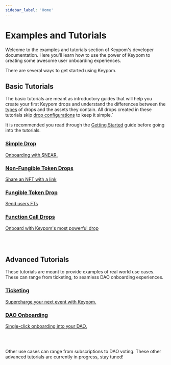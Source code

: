 ```yaml
---
sidebar_label: 'Home'
---
```

# Examples and Tutorials
Welcome to the examples and tutorials section of Keypom's developer documentation. Here you'll learn how to use the power of Keypom to creating some awesome user onboarding experiences.

There are several ways to get started using Keypom.  

## Basic Tutorials

The basic tutorials are meant as introductory guides that will help you create your first Keypom drops and understand the differences between the [types](/Concepts/KeypomProtocol/GithubReadme/TypesOfDrops/introduction.md) of drops and the assets they contain. All drops created in these tutorials skip [drop configurations](../Concepts/KeypomProtocol/GithubReadme/TypesOfDrops/customization-homepage.md) to keep it simple.`


It is recommended you read through the [Getting Started](Basics/getting-started.md) guide before going into the tutorials.

<div class="container">
  <div class="row">
    <div class="col">
      <a href="Basics/simple-drops">
        <div class="card h-100 card-body">
          <div class="card__body">
            <h3 class="small-bottom-padding">Simple Drop</h3>
            <p class="neutraltext">Onboarding with $NEAR.</p>
          </div>
        </div>
      </a>
    </div>
    <div class="col">
      <a href="Basics/nft-drops">
        <div class="card h-100 card-body">
          <div class="card__body">
            <h3 class="small-bottom-padding">Non-Fungible Token Drops</h3>
              <p class="neutraltext">Share an NFT with a link</p>
          </div>
        </div>
      </a>
    </div>
  </div>
  <div class="row">
    <div class="col">
      <a href="Basics/ft-drops">
        <div class="card h-100 card-body">
          <div class="card__body">
            <h3 class="small-bottom-padding">Fungible Token Drop</h3>
              <p class="neutraltext">Send users FTs</p>
          </div>
        </div>
      </a>
    </div>
    <div class="col">
      <a href="Basics/fc-drops">
        <div class="card h-100 card-body">
          <div class="card__body">
            <h3 class="small-bottom-padding">Function Call Drops</h3>
              <p class="neutraltext">Onboard with Keypom's most powerful drop</p>
          </div>
        </div>
      </a>
    </div>
  </div>
</div>
<br></br>

## Advanced Tutorials

These tutorials are meant to provide examples of real world use cases. These can range from ticketing, to seamless DAO onboarding experiences.

<div class="container">
  <div class="row">
    <div class="col">
      <a href="Advanced/ticketing/introduction">
        <div class="card h-100 card-body">
          <div class="card__body">
            <h3 class="small-bottom-padding">Ticketing</h3>
            <p class="neutraltext">Supercharge your next event with Keypom.</p>
          </div>
        </div>
      </a>
    </div>
    <div class="col">
      <a href="Advanced/daos/introduction">
        <div class="card h-100 card-body">
          <div class="card__body">
            <h3 class="small-bottom-padding">DAO Onboarding</h3>
            <p class="neutraltext">Single-click onboarding into your DAO.</p>
          </div>
        </div>
      </a>
    </div>
  </div>
</div>
<br></br>

Other use cases can range from subscriptions to DAO voting. These other advanced tutorials are currently in progress, stay tuned!
